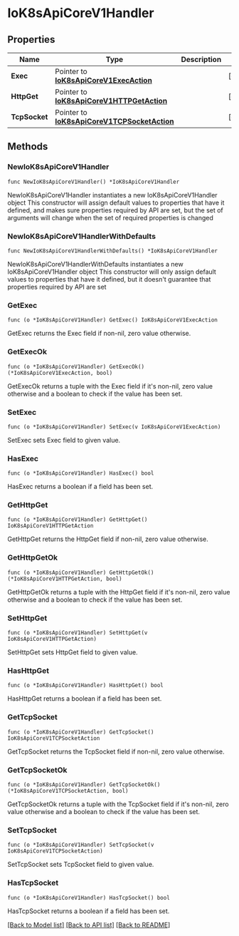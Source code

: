 # IoK8sApiCoreV1Handler

## Properties

Name | Type | Description | Notes
------------ | ------------- | ------------- | -------------
**Exec** | Pointer to [**IoK8sApiCoreV1ExecAction**](IoK8sApiCoreV1ExecAction.md) |  | [optional] 
**HttpGet** | Pointer to [**IoK8sApiCoreV1HTTPGetAction**](IoK8sApiCoreV1HTTPGetAction.md) |  | [optional] 
**TcpSocket** | Pointer to [**IoK8sApiCoreV1TCPSocketAction**](IoK8sApiCoreV1TCPSocketAction.md) |  | [optional] 

## Methods

### NewIoK8sApiCoreV1Handler

`func NewIoK8sApiCoreV1Handler() *IoK8sApiCoreV1Handler`

NewIoK8sApiCoreV1Handler instantiates a new IoK8sApiCoreV1Handler object
This constructor will assign default values to properties that have it defined,
and makes sure properties required by API are set, but the set of arguments
will change when the set of required properties is changed

### NewIoK8sApiCoreV1HandlerWithDefaults

`func NewIoK8sApiCoreV1HandlerWithDefaults() *IoK8sApiCoreV1Handler`

NewIoK8sApiCoreV1HandlerWithDefaults instantiates a new IoK8sApiCoreV1Handler object
This constructor will only assign default values to properties that have it defined,
but it doesn't guarantee that properties required by API are set

### GetExec

`func (o *IoK8sApiCoreV1Handler) GetExec() IoK8sApiCoreV1ExecAction`

GetExec returns the Exec field if non-nil, zero value otherwise.

### GetExecOk

`func (o *IoK8sApiCoreV1Handler) GetExecOk() (*IoK8sApiCoreV1ExecAction, bool)`

GetExecOk returns a tuple with the Exec field if it's non-nil, zero value otherwise
and a boolean to check if the value has been set.

### SetExec

`func (o *IoK8sApiCoreV1Handler) SetExec(v IoK8sApiCoreV1ExecAction)`

SetExec sets Exec field to given value.

### HasExec

`func (o *IoK8sApiCoreV1Handler) HasExec() bool`

HasExec returns a boolean if a field has been set.

### GetHttpGet

`func (o *IoK8sApiCoreV1Handler) GetHttpGet() IoK8sApiCoreV1HTTPGetAction`

GetHttpGet returns the HttpGet field if non-nil, zero value otherwise.

### GetHttpGetOk

`func (o *IoK8sApiCoreV1Handler) GetHttpGetOk() (*IoK8sApiCoreV1HTTPGetAction, bool)`

GetHttpGetOk returns a tuple with the HttpGet field if it's non-nil, zero value otherwise
and a boolean to check if the value has been set.

### SetHttpGet

`func (o *IoK8sApiCoreV1Handler) SetHttpGet(v IoK8sApiCoreV1HTTPGetAction)`

SetHttpGet sets HttpGet field to given value.

### HasHttpGet

`func (o *IoK8sApiCoreV1Handler) HasHttpGet() bool`

HasHttpGet returns a boolean if a field has been set.

### GetTcpSocket

`func (o *IoK8sApiCoreV1Handler) GetTcpSocket() IoK8sApiCoreV1TCPSocketAction`

GetTcpSocket returns the TcpSocket field if non-nil, zero value otherwise.

### GetTcpSocketOk

`func (o *IoK8sApiCoreV1Handler) GetTcpSocketOk() (*IoK8sApiCoreV1TCPSocketAction, bool)`

GetTcpSocketOk returns a tuple with the TcpSocket field if it's non-nil, zero value otherwise
and a boolean to check if the value has been set.

### SetTcpSocket

`func (o *IoK8sApiCoreV1Handler) SetTcpSocket(v IoK8sApiCoreV1TCPSocketAction)`

SetTcpSocket sets TcpSocket field to given value.

### HasTcpSocket

`func (o *IoK8sApiCoreV1Handler) HasTcpSocket() bool`

HasTcpSocket returns a boolean if a field has been set.


[[Back to Model list]](../README.md#documentation-for-models) [[Back to API list]](../README.md#documentation-for-api-endpoints) [[Back to README]](../README.md)


